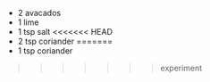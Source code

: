 * 2 avacados
* 1 lime
* 1 tsp salt
<<<<<<< HEAD
* 2 tsp coriander
=======
* 1 tsp coriander
>>>>>>> experiment
